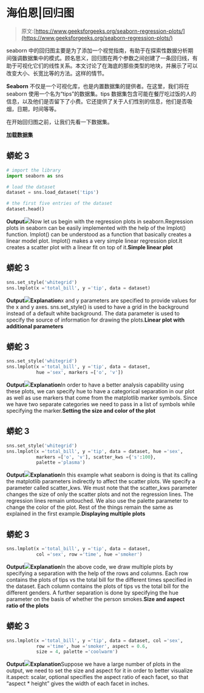# 海伯恩|回归图

> 原文:[https://www.geeksforgeeks.org/seaborn-regression-plots/](https://www.geeksforgeeks.org/seaborn-regression-plots/)

seaborn 中的回归图主要是为了添加一个视觉指南，有助于在探索性数据分析期间强调数据集中的模式。顾名思义，回归图在两个参数之间创建了一条回归线，有助于可视化它们的线性关系。本文讨论了在海底的那些类型的地块，并展示了可以改变大小、长宽比等的方法。这样的情节。

**Seaborn** 不仅是一个可视化库，也是内置数据集的提供者。在这里，我们将在 seaborn 使用一个名为“tips”的数据集。tips 数据集包含可能在餐厅吃过饭的人的信息，以及他们是否留下了小费。它还提供了关于人们性别的信息，他们是否吸烟，日期，时间等等。

在开始回归图之前，让我们先看一下数据集。

**加载数据集**

## 蟒蛇 3

```py
# import the library
import seaborn as sns

# load the dataset
dataset = sns.load_dataset('tips')

# the first five entries of the dataset
dataset.head()
```

**Output**![](img/3d20b4d3ea04af489fa621dae0421887.png)Now let us begin with the regression plots in seaborn.Regression plots in seaborn can be easily implemented with the help of the lmplot() function. lmplot() can be understood as a function that basically creates a linear model plot. lmplot() makes a very simple linear regression plot.It creates a scatter plot with a linear fit on top of it.**Simple linear plot**

## 蟒蛇 3

```py
sns.set_style('whitegrid')
sns.lmplot(x ='total_bill', y ='tip', data = dataset)
```

**Output**![](img/f59e8dbaacce419fff6c1ba13f84ced4.png)**Explanation**x and y parameters are specified to provide values for the x and y axes. sns.set_style() is used to have a grid in the background instead of a default white background. The data parameter is used to specify the source of information for drawing the plots.**Linear plot with additional parameters**

## 蟒蛇 3

```py
sns.set_style('whitegrid')
sns.lmplot(x ='total_bill', y ='tip', data = dataset, 
           hue ='sex', markers =['o', 'v'])
```

**Output**![](img/0c1091ca77ff5e069a8796e6379d04e0.png)**Explanation**In order to have a better analysis capability using these plots, we can specify hue to have a categorical separation in our plot as well as use markers that come from the matplotlib marker symbols. Since we have two separate categories we need to pass in a list of symbols while specifying the marker.**Setting the size and color of the plot**

## 蟒蛇 3

```py
sns.set_style('whitegrid')
sns.lmplot(x ='total_bill', y ='tip', data = dataset, hue ='sex', 
           markers =['o', 'v'], scatter_kws ={'s':100}, 
           palette ='plasma')
```

**Output**![](img/ef0779c5ecf1110be7394b7891719d3b.png)**Explanation**In this example what seaborn is doing is that its calling the matplotlib parameters indirectly to affect the scatter plots. We specify a parameter called scatter_kws. We must note that the scatter_kws parameter changes the size of only the scatter plots and not the regression lines. The regression lines remain untouched. We also use the palette parameter to change the color of the plot. Rest of the things remain the same as explained in the first example.**Displaying multiple plots**

## 蟒蛇 3

```py
sns.lmplot(x ='total_bill', y ='tip', data = dataset, 
           col ='sex', row ='time', hue ='smoker')
```

**Output**![](img/de003270d8e241fcf4e0ae1321a25f4d.png)**Explanation**In the above code, we draw multiple plots by specifying a separation with the help of the rows and columns. Each row contains the plots of tips vs the total bill for the different times specified in the dataset. Each column contains the plots of tips vs the total bill for the different genders. A further separation is done by specifying the hue parameter on the basis of whether the person smokes.**Size and aspect ratio of the plots**

## 蟒蛇 3

```py
sns.lmplot(x ='total_bill', y ='tip', data = dataset, col ='sex', 
           row ='time', hue ='smoker', aspect = 0.6, 
           size = 4, palette ='coolwarm')
```

**Output**![](img/dad62f011b0dba49ec3f99a71c5544c9.png)**Explanation**Suppose we have a large number of plots in the output, we need to set the size and aspect for it in order to better visualize it.aspect: scalar, optional specifies the aspect ratio of each facet, so that “aspect * height” gives the width of each facet in inches.